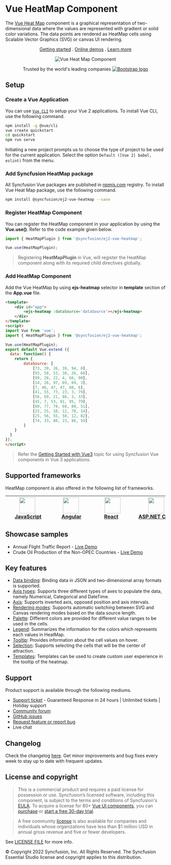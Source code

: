 # Vue HeatMap Component

The [Vue Heat Map](https://www.syncfusion.com/vue-components/vue-heatmap-chart?utm_source=npm&utm_medium=listing&utm_campaign=vue-heatmap-npm) component is a graphical representation of two-dimensional data where the values are represented with gradient or solid color variations. The data points are rendered as HeatMap cells using Scalable Vector Graphics (SVG) or canvas UI rendering.

<p align="center">
    <a href="https://ej2.syncfusion.com/vue/documentation/heatmap-chart/getting-started/?utm_source=npm&utm_medium=listing&utm_campaign=vue-heatmap-npm">Getting started</a> . 
    <a href="https://ej2.syncfusion.com/vue/demos/?utm_source=npm&utm_medium=listing&utm_campaign=vue-heatmap-npm#/material/heatmap/default.html">Online demos</a> . 
    <a href="https://www.syncfusion.com/vue-components/vue-heatmap-chart?utm_source=npm&utm_medium=listing&utm_campaign=vue-heatmap-npm">Learn more</a>
</p>

<p align="center">
    <img src="https://raw.githubusercontent.com/SyncfusionExamples/nuget-img/master/vue/vue-heatmap-chart.png" alt="Vue Heat Map Component">
</a>

<p align="center">
Trusted by the world's leading companies
  <a href="https://www.syncfusion.com">
    <img src="https://raw.githubusercontent.com/SyncfusionExamples/nuget-img/master/syncfusion/syncfusion-trusted-companies.webp" alt="Bootstrap logo">
  </a>
</p>

## Setup

### Create a Vue Application

You can use [`Vue CLI`](https://github.com/vuejs/vue-cli) to setup your Vue 2 applications. To install Vue CLI, use the following command.

```bash
npm install -g @vue/cli
vue create quickstart
cd quickstart
npm run serve
```

Initiating a new project prompts us to choose the type of project to be used for the current application. Select the option `Default ([Vue 2] babel, eslint)` from the menu.

### Add Syncfusion HeatMap package

All Syncfusion Vue packages are published in [npmjs.com](https://www.npmjs.com/~syncfusionorg) registry. To install Vue Heat Map package, use the following command.

```bash
npm install @syncfusion/ej2-vue-heatmap --save
```

### Register HeatMap Component

You can register the HeatMap component in your application by using the **Vue.use()**. Refer to the code example given below.

```typescript
import { HeatMapPlugin } from '@syncfusion/ej2-vue-heatmap';

Vue.use(HeatMapPlugin);
```

> Registering **HeatMapPlugin** in Vue, will register the HeatMap component along with its required child directives globally.

### Add HeatMap Component

Add the Vue HeatMap by using **ejs-heatmap** selector in **template** section of the **App.vue** file.

```html
<template>
    <div id="app">
        <ejs-heatmap :dataSource='dataSource'></ejs-heatmap>
    </div>
</template>
<script>
import Vue from 'vue';
import { HeatMapPlugin } from '@syncfusion/ej2-vue-heatmap';

Vue.use(HeatMapPlugin);
export default Vue.extend ({
  data: function() {
    return {
	    dataSource: [
            [73, 39, 26, 39, 94, 0],
            [93, 58, 53, 38, 26, 68],
            [99, 28, 22, 4, 66, 90],
            [14, 26, 97, 69, 69, 3],
            [7, 46, 47, 47, 88, 6],
            [41, 55, 73, 23, 3, 79],
            [56, 69, 21, 86, 3, 33],
            [45, 7, 53, 81, 95, 79],
            [60, 77, 74, 68, 88, 51],
            [25, 25, 10, 12, 78, 14],
            [25, 56, 55, 58, 12, 82],
            [74, 33, 88, 23, 86, 59]
	    ]
	}
  }
});
</script>
```

> Refer the [Getting Started with Vue3](https://ej2.syncfusion.com/vue/documentation/heatmap-chart/getting-started-vue-3/) topic for using Syncfusion Vue components in Vue 3 applications.

## Supported frameworks

HeatMap component is also offered in the following list of frameworks.

| [<img src="https://ej2.syncfusion.com/github/images/js.svg" height="50" />](https://www.syncfusion.com/javascript-ui-controls?utm_medium=listing&utm_source=github)<br/>&nbsp;&nbsp;&nbsp;&nbsp;&nbsp;[JavaScript](https://www.syncfusion.com/javascript-ui-controls?utm_medium=listing&utm_source=github)&nbsp;&nbsp;&nbsp;&nbsp; | [<img src="https://ej2.syncfusion.com/github/images/angular.svg"  height="50" />](https://www.syncfusion.com/angular-components/?utm_medium=listing&utm_source=github)<br/>&nbsp;&nbsp;&nbsp;&nbsp;&nbsp;&nbsp;&nbsp;[Angular](https://www.syncfusion.com/angular-components/?utm_medium=listing&utm_source=github)&nbsp;&nbsp;&nbsp;&nbsp;&nbsp;&nbsp; | [<img src="https://ej2.syncfusion.com/github/images/react.svg" height="50" />](https://www.syncfusion.com/react-ui-components?utm_medium=listing&utm_source=github)<br/>&nbsp;&nbsp;&nbsp;&nbsp;&nbsp;&nbsp;&nbsp;[React](https://www.syncfusion.com/react-ui-components?utm_medium=listing&utm_source=github)&nbsp;&nbsp;&nbsp;&nbsp;&nbsp;&nbsp;&nbsp;&nbsp;&nbsp; | [<img src="https://ej2.syncfusion.com/github/images/netcore.svg" height="50" />](https://www.syncfusion.com/aspnet-core-ui-controls?utm_medium=listing&utm_source=github)<br/>&nbsp;&nbsp;[ASP.NET&nbsp;Core](https://www.syncfusion.com/aspnet-core-ui-controls?utm_medium=listing&utm_source=github)&nbsp;&nbsp; | [<img src="https://ej2.syncfusion.com/github/images/netmvc.svg" height="50" />](https://www.syncfusion.com/aspnet-mvc-ui-controls?utm_medium=listing&utm_source=github)<br/>&nbsp;&nbsp;[ASP.NET&nbsp;MVC](https://www.syncfusion.com/aspnet-mvc-ui-controls?utm_medium=listing&utm_source=github)&nbsp;&nbsp; | 
| :-----: | :-----: | :-----: | :-----: | :-----: |

## Showcase samples

* Annual Flight Traffic Report - [Live Demo](https://ej2.syncfusion.com/vue/demos/?utm_source=npm&utm_campaign=vue-heatmap-npm/#/material/heatmap/large-data.html)
* Crude Oil Production of the Non-OPEC Countries - [Live Demo](https://ej2.syncfusion.com/vue/demos/?utm_source=npm&utm_campaign=vue-heatmap-npm/#/material/heatmap/tooltip-template.html)

## Key features

* [Data binding](https://ej2.syncfusion.com/vue/documentation/heatmap-chart/working-with-data/?utm_source=npm&utm_campaign=vue-heatmap-npm): Binding data in JSON and two-dimensional array formats is supported.
* [Axis types](https://ej2.syncfusion.com/vue/documentation/heatmap-chart/axis/?utm_source=npm&utm_campaign=vue-heatmap-npm#types): Supports three different types of axes to populate the data, namely Numerical, Categorical and DateTime.
* [Axis](https://ej2.syncfusion.com/vue/documentation/heatmap-chart/axis/?utm_source=npm&utm_campaign=vue-heatmap-npm#inversed-axis): Supports inverted axis, opposed position and axis intervals.
* [Rendering modes](https://ej2.syncfusion.com/vue/documentation/heatmap-chart/rendering-mode/?utm_source=npm&utm_campaign=vue-heatmap-npm): Supports automatic switching between SVG and Canvas rendering modes based on the data source length.
* [Palette](https://ej2.syncfusion.com/vue/documentation/heatmap-chart/palette/?utm_source=npm&utm_campaign=vue-heatmap-npm): Different colors are provided for different value ranges to be used in the cells.
* [Legend](https://ej2.syncfusion.com/vue/documentation/heatmap-chart/legend/?utm_source=npm&utm_campaign=vue-heatmap-npm): Summarizes the information for the colors which represents each values in HeatMap.
* [Tooltip](https://ej2.syncfusion.com/vue/documentation/heatmap-chart/tooltip/?utm_source=npm&utm_campaign=vue-heatmap-npm): Provides information about the cell values on hover.
* [Selection](https://ej2.syncfusion.com/vue/documentation/heatmap-chart/selection/?utm_source=npm&utm_campaign=vue-heatmap-npm): Supports selecting the cells that will be the center of attraction.
* [Templates](https://ej2.syncfusion.com/vue/demos/?utm_source=npm&utm_campaign=vue-heatmap-npm#/material/heatmap/tooltip-template.html): Templates can be used to create custom user experience in the tooltip of the heatmap.

## Support

Product support is available through the following mediums.

* [Support ticket](https://support.syncfusion.com/support/tickets/create) - Guaranteed Response in 24 hours | Unlimited tickets | Holiday support
* [Community forum](https://www.syncfusion.com/forums/vue?utm_source=npm&utm_medium=listing&utm_campaign=vue-heatmap-npm)
* [GitHub issues](https://github.com/syncfusion/ej2-vue-ui-components/issues/new)
* [Request feature or report bug](https://www.syncfusion.com/feedback/vue?utm_source=npm&utm_medium=listing&utm_campaign=vue-heatmap-npm)
* Live chat

## Changelog

Check the changelog [here](https://github.com/syncfusion/ej2-vue-ui-components/blob/master/components/heatmap/CHANGELOG.md). Get minor improvements and bug fixes every week to stay up to date with frequent updates.

## License and copyright

> This is a commercial product and requires a paid license for possession or use. Syncfusion’s licensed software, including this component, is subject to the terms and conditions of Syncfusion's [EULA](https://www.syncfusion.com/eula/es/). To acquire a license for 80+ [Vue UI components](https://www.syncfusion.com/vue-components), you can [purchase](https://www.syncfusion.com/sales/products) or [start a free 30-day trial](https://www.syncfusion.com/account/manage-trials/start-trials).

> A free community [license](https://www.syncfusion.com/products/communitylicense) is also available for companies and individuals whose organizations have less than $1 million USD in annual gross revenue and five or fewer developers.

See [LICENSE FILE](https://github.com/syncfusion/ej2/blob/master/license?utm_source=npm&utm_campaign=vue-heatmap-npm) for more info.

&copy; Copyright 2022 Syncfusion, Inc. All Rights Reserved. The Syncfusion Essential Studio license and copyright applies to this distribution.
